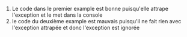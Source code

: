 1. Le code dans le premier example est bonne puisqu'elle attrape l'exception et le met dans la console
2. le code du deuxième example est mauvais puisqu'il ne fait rien avec l'exception attrapée et donc l'exception est ignorée